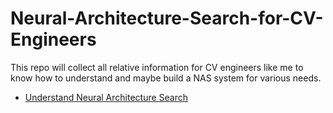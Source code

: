 # Neural-Architecture-Search-for-CV-Engineers

This repo will collect all relative information for CV engineers like me to know how to understand and maybe build a NAS system for various needs.

- [Understand Neural Architecture Search](./Understand%20NAS.md)
